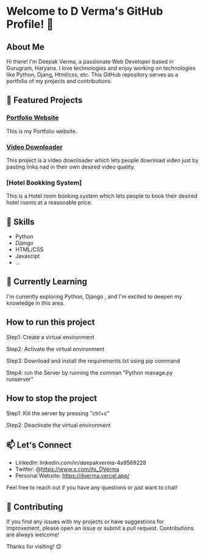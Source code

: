 # Welcome to D Verma's GitHub Profile! 👋

## About Me

Hi there! I'm Deepak Verma, a passionate Web Developer based in Gurugram, Haryana. I love technologies and enjoy working on technologies like Python, Djang, Html/css, etc. This GitHub repository serves as a portfolio of my projects and contributions.

## 🚀 Featured Projects

### [Portfolio Website](https://dverma.vercel.app/)
This is my Portfolio website.

### [Video Downloader](https://video-downloader-xi.vercel.app/)
This project is a video downloader which lets people download video just by pasting links nad in their own desired video quality.

### [Hotel Bookking System]
This is a Hotel room booking system which lets people to book their desired hotel rooms at a reasonable price.

## 🔧 Skills

- Python
- Django
- HTML/CSS
- Javascipt
- ...

## 🌱 Currently Learning

I'm currently exploring Python, Django , and I'm excited to deepen my knowledge in this area.

## How to run this project

Step1: Create a virtual environment

Step2: Activate the virtual environment

Step3: Download and install the requirements.txt using pip command

Step4: run the Server by running the comman "Python manage.py runserver"

## How to stop the project 

Step1: Kill the server by pressing "ctrl+c"

Step2: Deactivate the virtual environment


## 📫 Let's Connect

- LinkedIn: linkedin.com/in/deepakverma-4a9569228
- Twitter: @https://www.x.com/its_DVerma
- Personal Website: https://dverma.vercel.app/

Feel free to reach out if you have any questions or just want to chat!

## 🤝 Contributing

If you find any issues with my projects or have suggestions for improvement, please open an issue or submit a pull request. Contributions are always welcome!

Thanks for visiting! 😊

